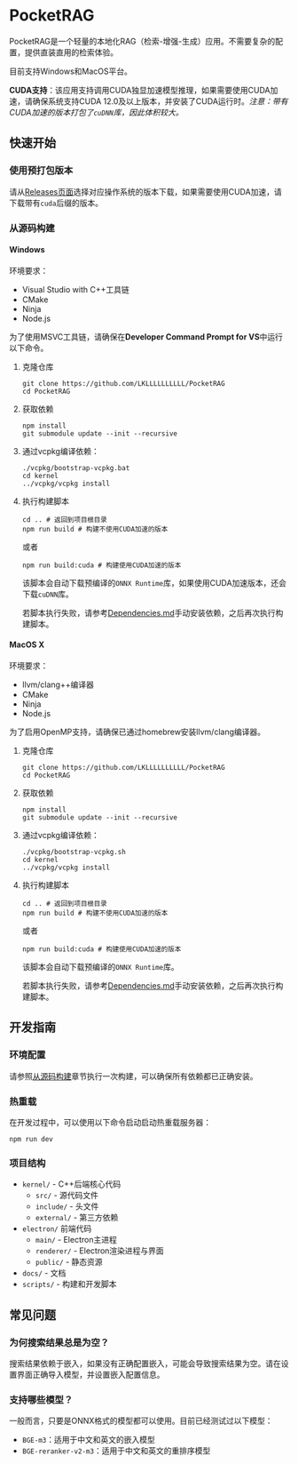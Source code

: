 # PocketRAG
PocketRAG是一个轻量的本地化RAG（检索-增强-生成）应用。不需要复杂的配置，提供直装直用的检索体验。

目前支持Windows和MacOS平台。

**CUDA支持**：该应用支持调用CUDA独显加速模型推理，如果需要使用CUDA加速，请确保系统支持CUDA 12.0及以上版本，并安装了CUDA运行时。*注意：带有CUDA加速的版本打包了`cuDNN`库，因此体积较大。*


## 快速开始

### 使用预打包版本
请从[Releases页面](https://github.com/LKLLLLLLLLLL/PocketRAG/releases)选择对应操作系统的版本下载，如果需要使用CUDA加速，请下载带有`cuda`后缀的版本。

### 从源码构建

#### Windows

环境要求：
- Visual Studio with C++工具链
- CMake
- Ninja
- Node.js

为了使用MSVC工具链，请确保在**Developer Command Prompt for VS**中运行以下命令。

1. 克隆仓库
    ```shell
    git clone https://github.com/LKLLLLLLLLLL/PocketRAG
    cd PocketRAG
    ```

2. 获取依赖

    ```shell
    npm install
    git submodule update --init --recursive
    ```

3. 通过vcpkg编译依赖：

    ```shell
    ./vcpkg/bootstrap-vcpkg.bat
    cd kernel
    ../vcpkg/vcpkg install
    ```

4. 执行构建脚本

    ```shell
    cd .. # 返回到项目根目录
    npm run build # 构建不使用CUDA加速的版本
    ```

    或者

    ```shell
    npm run build:cuda # 构建使用CUDA加速的版本
    ```

    该脚本会自动下载预编译的`ONNX Runtime`库，如果使用CUDA加速版本，还会下载`cuDNN`库。

    若脚本执行失败，请参考[Dependencies.md](./docs/Dependencies.md)手动安装依赖，之后再次执行构建脚本。

#### MacOS X

环境要求：
- llvm/clang++编译器
- CMake
- Ninja
- Node.js

为了启用OpenMP支持，请确保已通过homebrew安装llvm/clang编译器。

1. 克隆仓库
    ```shell
    git clone https://github.com/LKLLLLLLLLLL/PocketRAG
    cd PocketRAG
    ```

2. 获取依赖

    ```shell
    npm install
    git submodule update --init --recursive
    ```

3. 通过vcpkg编译依赖：

    ```shell
    ./vcpkg/bootstrap-vcpkg.sh
    cd kernel
    ../vcpkg/vcpkg install
    ```

4. 执行构建脚本

    ```shell
    cd .. # 返回到项目根目录
    npm run build # 构建不使用CUDA加速的版本
    ```

    或者

    ```shell
    npm run build:cuda # 构建使用CUDA加速的版本
    ```

    该脚本会自动下载预编译的`ONNX Runtime`库。

    若脚本执行失败，请参考[Dependencies.md](./docs/Dependencies.md)手动安装依赖，之后再次执行构建脚本。

## 开发指南

### 环境配置
请参照[从源码构建](#从源码构建)章节执行一次构建，可以确保所有依赖都已正确安装。

### 热重载
在开发过程中，可以使用以下命令启动启动热重载服务器：
```shell
npm run dev
```

### 项目结构
- `kernel/` - C++后端核心代码
    - `src/` - 源代码文件
    - `include/` - 头文件
    - `external/` - 第三方依赖
- `electron/` 前端代码
    - `main/` - Electron主进程
    - `renderer/` - Electron渲染进程与界面
    - `public/` - 静态资源
- `docs/` - 文档
- `scripts/` - 构建和开发脚本

## 常见问题

### 为何搜索结果总是为空？
搜索结果依赖于嵌入，如果没有正确配置嵌入，可能会导致搜索结果为空。请在设置界面正确导入模型，并设置嵌入配置信息。

### 支持哪些模型？
一般而言，只要是ONNX格式的模型都可以使用。目前已经测试过以下模型：
- `BGE-m3`：适用于中文和英文的嵌入模型
- `BGE-reranker-v2-m3`：适用于中文和英文的重排序模型